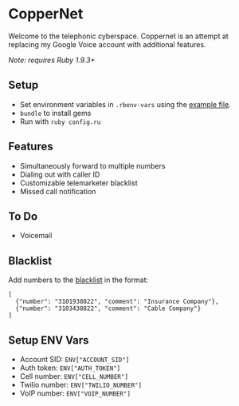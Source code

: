 # CopperNet

Welcome to the telephonic cyberspace. Coppernet is an attempt at replacing my Google Voice account with additional features.

*Note: requires Ruby 1.9.3+*

## Setup
- Set environment variables in `.rbenv-vars` using the [example file](https://github.com/adr-enal-in/coppernet/blob/master/example.rbenv-vars).
- `bundle` to install gems
- Run with `ruby config.ru`

## Features
- Simultaneously forward to multiple numbers
- Dialing out with caller ID
- Customizable telemarketer blacklist
- Missed call notification

## To Do
- Voicemail

## Blacklist
Add numbers to the [blacklist](https://gist.github.com/adr-enal-in/5578514) in the format:

```
[
  {"number": "3101938822", "comment": "Insurance Company"},
  {"number": "3103438822", "comment": "Cable Company"}
]
```

## Setup ENV Vars
- Account SID: `ENV["ACCOUNT_SID"]`
- Auth token: `ENV["AUTH_TOKEN"]`
- Cell number: `ENV["CELL_NUMBER"]`
- Twilio number: `ENV["TWILIO_NUMBER"]`
- VoIP number: `ENV["VOIP_NUMBER"]`
